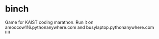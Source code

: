 # binch
Game for KAIST coding marathon.
Run it on amoocow116.pythonanywhere.com and busylaptop.pythonanywhere.com
!!!!
